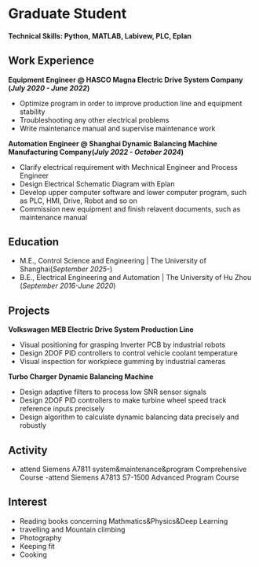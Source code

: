 

# Graduate Student

#### Technical Skills: Python, MATLAB, Labivew, PLC, Eplan



## Work Experience

**Equipment Engineer @ HASCO Magna Electric Drive System Company (_July 2020 - June 2022_)**
- Optimize  program in order to improve production line and equipment stability
- Troubleshooting any other electrical problems
- Write maintenance manual and supervise maintenance work

**Automation Engineer @ Shanghai Dynamic Balancing Machine Manufacturing Company(_July 2022 - October 2024_)**
- Clarify electrical requirement with Mechnical Engineer and Process Engineer
- Design Electrical Schematic Diagram with Eplan
- Develop upper computer software and lower computer program, such as PLC, HMI, Drive, Robot and so on
- Commission new equipment and finish relavent documents, such as maintenance manual

## Education							

- M.E., Control Science and Engineering	| The University of Shanghai(_September 2025-_)	 			        		
- B.E., Electrical Engineering and Automation | The University of Hu Zhou (_September 2016-June 2020_)


## Projects

**Volkswagen MEB Electric Drive System Production Line** 

- Visual positioning for grasping Inverter PCB by industrial robots
- Design 2DOF PID controllers to control vehicle coolant temperature
- Visual inspection for workpiece gumming by industrial cameras


**Turbo Charger Dynamic Balancing Machine**
- Design adaptive filters to process low SNR sensor signals
- Design 2DOF PID controllers to make turbine wheel speed  track reference inputs precisely
- Design algorithm to calculate dynamic balancing data precisely and robustly

## Activity			

- attend Siemens A7811  system&maintenance&program Comprehensive Course
-attend Siemens A7813 S7-1500 Advanced Program Course        		


## Interest				
 
- Reading books concerning  Mathmatics&Physics&Deep Learning
- travelling and Mountain climbing
- Photography
- Keeping fit
- Cooking	 
